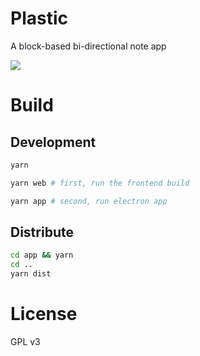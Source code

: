 # Plastic

A block-based bi-directional note app

![](https://assets.djyde.com/uPic/nA94Ev.png?x-oss-process=style/high-optimize)

# Build


## Development

```bash
yarn

yarn web # first, run the frontend build

yarn app # second, run electron app
```

## Distribute

```bash
cd app && yarn
cd ..
yarn dist
```

# License

GPL v3